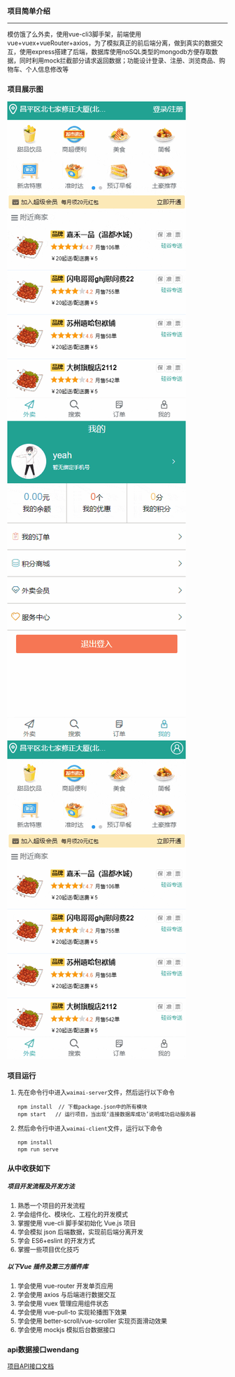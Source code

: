 ### 项目简单介绍

---

模仿饿了么外卖，使用vue-cli3脚手架，前端使用vue+vuex+vueRouter+axios，为了模拟真正的前后端分离，做到真实的数据交互，使用express搭建了后端，数据库使用noSQL类型的mongodb方便存取数据，同时利用mock拦截部分请求返回数据；功能设计登录、注册、浏览商品、购物车、个人信息修改等 

### 项目展示图

<img src='./image/登录.gif'/> <img src='./image/修改个人信息.gif'/> <img src='./image/商品浏览1.gif'/>

### 项目运行

1. 先在命令行中进入`waimai-server`文件，然后运行以下命令

   ```node
   npm install  // 下载package.json中的所有模块
   npm start   // 运行项目，当出现‘连接数据库成功’说明成功启动服务器
   ```

2. 然后命令行中进入`waimai-client`文件，运行以下命令

   ```node
   npm install
   npm run serve
   ```

### 从中收获如下

##### 项目开发流程及开发方法 

1. 熟悉一个项目的开发流程
2. 学会组件化、模块化、工程化的开发模式 
3. 掌握使用 vue-cli 脚手架初始化 Vue.js 项目
4. 学会模拟 json 后端数据，实现前后端分离开发 
5. 学会 ES6+eslint 的开发方式 
6. 掌握一些项目优化技巧 

##### 以下Vue 插件及第三方插件库

1. 学会使用 vue-router 开发单页应用 
2. 学会使用 axios 与后端进行数据交互
3. 学会使用 vuex 管理应用组件状态
4. 学会使用 vue-pull-to 实现轮播图下效果
5. 学会使用 better-scroll/vue-scroller 实现页面滑动效果
6. 学会使用 mockjs 模拟后台数据接口  

### api数据接口wendang

[项目API接口文档](https://github.com/code-dream/jiandan-waimai/blob/master/waimai-server/API.md)
